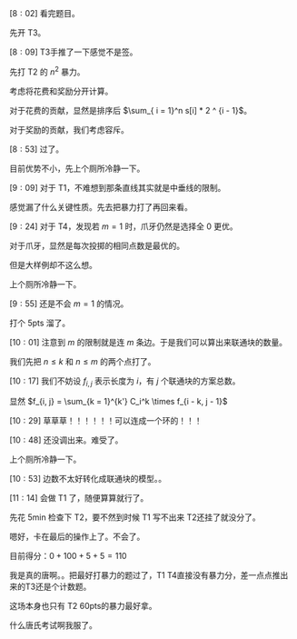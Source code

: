 $[8 : 02]$ 看完题目。

先开 T3。

$[8 : 09]$ T3手推了一下感觉不是签。

先打 T2 的 $n ^ 2$ 暴力。

考虑将花费和奖励分开计算。

对于花费的贡献，显然是排序后 $\sum_{ i = 1}^n s[i] * 2 ^ {i - 1}$。

对于奖励的贡献，我们考虑容斥。

$[8 : 53]$ 过了。

目前优势不小，先上个厕所冷静一下。

$[9 : 09]$ 对于 T1，不难想到那条直线其实就是中垂线的限制。

感觉漏了什么关键性质。先去把暴力打了再回来看。

$[9 : 24]$ 对于 T4，发现若 $m = 1$ 时，爪牙仍然是选择全 $0$ 更优。

对于爪牙，显然是每次投掷的相同点数是最优的。

但是大样例却不这么想。

上个厕所冷静一下。

$[9 : 55]$ 还是不会 $m = 1$ 的情况。

打个 5pts 溜了。

$[10 : 01]$ 注意到 $m$ 的限制就是连 $m$ 条边。于是我们可以算出来联通块的数量。

我们先把 $n \le k$ 和 $n \le m$ 的两个点打了。

$[10 : 17]$ 我们不妨设 $f_{i, j}$ 表示长度为 $i$，有 $j$ 个联通块的方案总数。

显然 $f_{i, j} = \sum_{k = 1}^{k'} C_i^k \times f_{i - k, j - 1}$

$[10 : 29]$ 草草草！！！！！！可以连成一个环的！！！

$[10 : 48]$ 还没调出来。难受了。

上个厕所冷静一下。

$[10 : 53]$ 边数不太好转化成联通块的模型。。

$[11 : 14]$ 会做 T1 了，随便算算就行了。

先花 5min 检查下 T2，要不然到时候 T1 写不出来 T2还挂了就没分了。

嗯好，卡在最后的操作上了。不会了。

目前得分：$0 + 100 + 5 + 5 = 110$

我是真的唐啊。。把最好打暴力的题过了，T1 T4直接没有暴力分，差一点点推出来的T3还是个计数题。

这场本身也只有 T2 60pts的暴力最好拿。

什么唐氏考试啊我服了。
